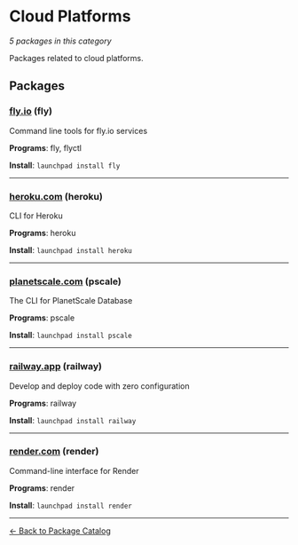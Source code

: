 # Cloud Platforms

*5 packages in this category*

Packages related to cloud platforms.

## Packages

### [fly.io](../packages/fly.io/index.md) (fly)

Command line tools for fly.io services

**Programs**: fly, flyctl

**Install**: `launchpad install fly`

---

### [heroku.com](../packages/heroku.com/index.md) (heroku)

CLI for Heroku

**Programs**: heroku

**Install**: `launchpad install heroku`

---

### [planetscale.com](../packages/planetscale.com/index.md) (pscale)

The CLI for PlanetScale Database

**Programs**: pscale

**Install**: `launchpad install pscale`

---

### [railway.app](../packages/railway.app/index.md) (railway)

Develop and deploy code with zero configuration

**Programs**: railway

**Install**: `launchpad install railway`

---

### [render.com](../packages/render.com/index.md) (render)

Command-line interface for Render

**Programs**: render

**Install**: `launchpad install render`

---

[← Back to Package Catalog](../package-catalog.md)
